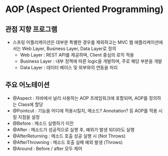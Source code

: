 # AOP (Aspect Oriented Programming)
## 관점 지향 프로그램
- 스프링 어플리케이션은 대부분 특별한 경우를 제외하고는 MVC 웹 애플리케이션에서는 Web Layer, Business Layer, Data Layer로 정의
    - Web Layer : REST API를 제공하며, Client 중심의 로직 적용
    - Business Layer : 내부 정책에 따른 logic을 개발하며, 주로 해당 부분을 개발
    - Data Layer : 데이터 베이스 및 외부와의 연동을 처리

## 주요 어노테이션
- @Aspect : 자바에서 널리 사용하는 AOP 프레임워크에 포함되며, AOP를 정의하는 Class에 할당
- @Pointcut : 기능을 어디에 적용시킬지, 메소드? Annotation? 등 AOP를 적용 시킬 지점을 설정
- @Before : 메소드 실행하기 이전
- @After : 메소드가 성공적으로 실행 후, 예외가 발생 되더라도 실행
- @AfterReturning : 메소드 호출 성공 실행 시 (Not Throws)
- @AfterThrowning : 메소드 호출 실패 예외 발생 (Throws)
- @Around : Before / after 모두 제어
